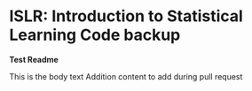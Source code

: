 # ISLR: Introduction to Statistical Learning Code backup

<b> Test Readme </b>

This is the body text
Addition content to add during pull request
